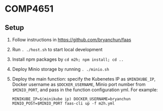 # COMP4651

## Setup

1. Follow instructions in <https://github.com/bryanchun/faas>
2. Run `. ./host.sh` to start local development
3. Install npm packages by `cd m2h; npm install; cd ..`
4. Deploy Minio storage by running `. ./minio.sh`
5. Deploy the main function: specify the Kubenetes IP as `$MINIKUBE_IP`, Docker username as `$DOCKER_USERNAME`, Minio port number from `$MINIO_PORT`, and pass in the function configuration yml. For example:

    `MINIKUBE_IP=$(minikube ip) DOCKER_USERNAME=bryanchun MINIO_POST=$MINIO_PORT faas-cli up -f m2h.yml`
